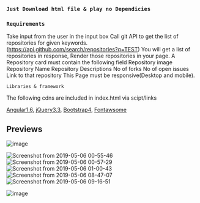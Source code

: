 

### `Just Download html file & play no Dependicies`


### `Requirements`

Take input from the user in the input box
Call git API to get the list of repositories for given keywords. (https://api.github.com/search/repositories?q=TEST) 
You will get a list of repositories in response, Render those repositories in your page.
A Repository card must contain the following field
Repository image
Repository Name
Repository Descriptions
No of forks 
No of open issues
Link to that repository
This Page must be responsive(Desktop and mobile).<br>

`Libraries & framework` <br>

The following cdns are included in index.html via scipt/links

[Angular1.6](https://ajax.googleapis.com/ajax/libs/angularjs/1.6.9/angular.min.js),
[jQuery3.3](https://ajax.googleapis.com/ajax/libs/jquery/3.3.1/jquery.min.js),
[Bootstrap4](https://maxcdn.bootstrapcdn.com/bootstrap/3.3.7/js/bootstrap.min.js),
[Fontawsome](https://fontawesome.com/v4.7.0/icons/)



## Previews 

![image](https://user-images.githubusercontent.com/32532380/123596831-45611a00-d810-11eb-858b-69f1bf60036e.png)

![Screenshot from 2019-05-06 00-55-46](https://user-images.githubusercontent.com/32532380/57205955-cbda9200-6fdf-11e9-9ad7-ce3fdebf72d7.png)
![Screenshot from 2019-05-06 00-57-29](https://user-images.githubusercontent.com/32532380/57205956-cbda9200-6fdf-11e9-8c75-211e32b7d32a.png)
![Screenshot from 2019-05-06 01-00-43](https://user-images.githubusercontent.com/32532380/57205957-cc732880-6fdf-11e9-947e-2af619eb34e9.png)
![Screenshot from 2019-05-06 08-47-07](https://user-images.githubusercontent.com/32532380/57205958-cc732880-6fdf-11e9-97c2-9053aaf8c504.png)
![Screenshot from 2019-05-06 09-16-51](https://user-images.githubusercontent.com/32532380/57205959-cc732880-6fdf-11e9-9285-7247fec606a2.png)

![image](https://user-images.githubusercontent.com/32532380/123597140-953fe100-d810-11eb-9d8c-c15466691908.png)